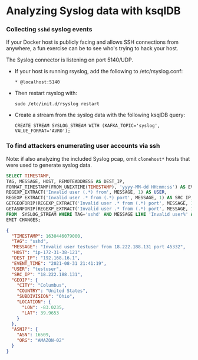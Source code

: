 # Analyzing Syslog data with ksqlDB
### Collecting ```sshd``` syslog events
If your Docker host is publicly facing and allows SSH connections from anywhere, a fun exercise can be to see who's trying to hack your host.

The Syslog connector is listening on port 5140/UDP.
- If your host is running rsyslog, add the following to /etc/rsyslog.conf:

  ```* @localhost:5140```

- Then restart rsyslog with:

  ```sudo /etc/init.d/rsyslog restart```

- Create a stream from the syslog data with the following ksqlDB query:

  ```CREATE STREAM SYSLOG_STREAM WITH (KAFKA_TOPIC='syslog', VALUE_FORMAT='AVRO');```

### To find attackers enumerating user accounts via ssh
Note: if also analyzing the included Syslog pcap, omit ```clonehost*``` hosts that were used to generate syslog data.

```sql
SELECT TIMESTAMP, 
TAG, MESSAGE, HOST, REMOTEADDRESS AS DEST_IP,
FORMAT_TIMESTAMP(FROM_UNIXTIME(TIMESTAMP), 'yyyy-MM-dd HH:mm:ss') AS EVENT_TIME, 
REGEXP_EXTRACT('Invalid user (.*) from', MESSAGE, 1) AS USER,
REGEXP_EXTRACT('Invalid user .* from (.*) port', MESSAGE, 1) AS SRC_IP,
GETGEOFORIP(REGEXP_EXTRACT('Invalid user .* from (.*) port', MESSAGE, 1)) AS GEOIP,
GETASNFORIP(REGEXP_EXTRACT('Invalid user .* from (.*) port', MESSAGE, 1)) AS ASNIP
FROM  SYSLOG_STREAM WHERE TAG='sshd' AND MESSAGE LIKE 'Invalid user%' AND  HOST NOT LIKE 'clonehost%'
EMIT CHANGES;
```

```json
{
  "TIMESTAMP": 1630446079000,
  "TAG": "sshd",
  "MESSAGE": "Invalid user testuser from 18.222.188.131 port 45332",
  "HOST": "ip-172-31-38-121",
  "DEST_IP": "192.168.16.1",
  "EVENT_TIME": "2021-08-31 21:41:19",
  "USER": "testuser",
  "SRC_IP": "18.222.188.131",
  "GEOIP": {
    "CITY": "Columbus",
    "COUNTRY": "United States",
    "SUBDIVISION": "Ohio",
    "LOCATION": {
      "LON": -83.0235,
      "LAT": 39.9653
    }
  },
  "ASNIP": {
    "ASN": 16509,
    "ORG": "AMAZON-02"
  }
}
```

